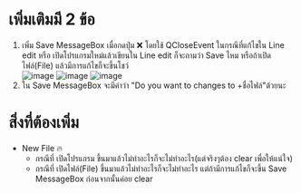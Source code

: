 # เพิ่มเติมมี 2 ข้อ
1. เพิ่ม Save MessageBox เมื่อกดปุ่ม ❌ โดยใช้ QCloseEvent ในกรณีที่แก้ไขใน Line edit หรือ เปิดโปรแกรมใหม่แล้วเขียนใน Line edit ก็จะถามว่า Save ไหม หรือถ้าเปิดไฟล์(File) แล้วมีการแก้ไขก็จะขึ้นโชว์ </br>
    ![image](https://user-images.githubusercontent.com/81642936/155089405-6468dc67-c833-42d5-9b3b-297361fc1421.png)
    ![image](https://user-images.githubusercontent.com/81642936/155089822-ff8b9023-d7f7-437b-8c6b-5ed6fc12da63.png)
    ![image](https://user-images.githubusercontent.com/81642936/155089961-d21f5b4b-65dc-46c3-a45d-5af1dff1ed81.png)    
2. ใน Save MessageBox จะมีคำว่า "Do you want to changes to +ชื่อไฟล์"ด้วยนะ
# สิ่งที่ต้องเพิ่ม
* New File 🔥
  * กรณีที่ เปิดโปรแกรม ขึ้นมาแล้วไม่ทำอะไรก็จะไม่ทำอะไร(แต่จริงๆต้อง clear เพื่อให้แน่ใจ)
  * กรณีที่ เปิดไฟล์(File) ขึ้นมาแล้วไม่ทำอะไรก็จะไม่ทำอะไร แต่ถ้ามีการแก้ไขก็จะขึ้น Save MessageBox ก่อนจากนั้นค่อย clear

